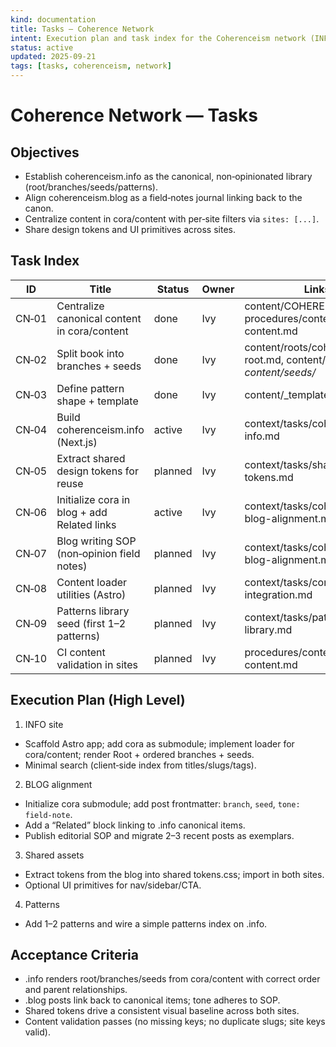 ```yaml
---
kind: documentation
title: Tasks — Coherence Network
intent: Execution plan and task index for the Coherenceism network (INFO + BLOG + shared content)
status: active
updated: 2025-09-21
tags: [tasks, coherenceism, network]
---
```


# Coherence Network — Tasks

## Objectives
- Establish coherenceism.info as the canonical, non‑opinionated library (root/branches/seeds/patterns).
- Align coherenceism.blog as a field‑notes journal linking back to the canon.
- Centralize content in cora/content with per‑site filters via `sites: [...]`.
- Share design tokens and UI primitives across sites.

## Task Index

| ID | Title | Status | Owner | Links |
| --- | --- | --- | --- | --- |
| CN‑01 | Centralize canonical content in cora/content | done | Ivy | content/COHERENCE.md, procedures/content/validate-content.md |
| CN‑02 | Split book into branches + seeds | done | Ivy | content/roots/coherenceism-root.md, content/branches/*, content/seeds/* |
| CN‑03 | Define pattern shape + template | done | Ivy | content/_templates/pattern.md |
| CN‑04 | Build coherenceism.info (Next.js) | active | Ivy | context/tasks/coherenceism-info.md |
| CN‑05 | Extract shared design tokens for reuse | planned | Ivy | context/tasks/shared-design-tokens.md |
| CN‑06 | Initialize cora in blog + add Related links | active | Ivy | context/tasks/coherenceism-blog-alignment.md |
| CN‑07 | Blog writing SOP (non‑opinion field notes) | planned | Ivy | context/tasks/coherenceism-blog-alignment.md |
| CN‑08 | Content loader utilities (Astro) | planned | Ivy | context/tasks/content-integration.md |
| CN‑09 | Patterns library seed (first 1–2 patterns) | planned | Ivy | context/tasks/patterns-library.md |
| CN‑10 | CI content validation in sites | planned | Ivy | procedures/content/validate-content.md |

## Execution Plan (High Level)

1) INFO site
- Scaffold Astro app; add cora as submodule; implement loader for cora/content; render Root + ordered branches + seeds.
- Minimal search (client‑side index from titles/slugs/tags).

2) BLOG alignment
- Initialize cora submodule; add post frontmatter: `branch`, `seed`, `tone: field-note`.
- Add a “Related” block linking to .info canonical items.
- Publish editorial SOP and migrate 2–3 recent posts as exemplars.

3) Shared assets
- Extract tokens from the blog into shared tokens.css; import in both sites.
- Optional UI primitives for nav/sidebar/CTA.

4) Patterns
- Add 1–2 patterns and wire a simple patterns index on .info.

## Acceptance Criteria
- .info renders root/branches/seeds from cora/content with correct order and parent relationships.
- .blog posts link back to canonical items; tone adheres to SOP.
- Shared tokens drive a consistent visual baseline across both sites.
- Content validation passes (no missing keys; no duplicate slugs; site keys valid).
